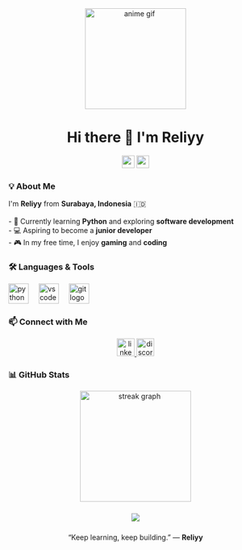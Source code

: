 <div align="center">
  <img height="200" src="https://github.com/user-attachments/assets/cdc5eb85-7346-4568-8eb9-5baca8954f58" alt="anime gif" />
</div>

###

<h1 align="center">Hi there 👋 I'm Reliyy</h1>

<div align="center">
  <img src="https://img.shields.io/static/v1?message=Python&logo=python&label=&color=3776AB&logoColor=white&labelColor=&style=for-the-badge" height="25" />
  <img src="https://img.shields.io/static/v1?message=Indonesia&logo=google-earth&label=&color=E95420&logoColor=white&labelColor=&style=for-the-badge" height="25" />
</div>

###

<h3 align="left">💡 About Me</h3>

<p align="left">
I'm <b>Reliyy</b> from <b>Surabaya, Indonesia</b> 🇮🇩 <br><br>
- 🔭 Currently learning <b>Python</b> and exploring <b>software development</b><br>
- 💻 Aspiring to become a <b>junior developer</b><br>
- 🎮 In my free time, I enjoy <b>gaming</b> and <b>coding</b>
</p>

###

<h3 align="left">🛠️ Languages & Tools</h3>

<div align="left">
  <img src="https://cdn.jsdelivr.net/gh/devicons/devicon/icons/python/python-original-wordmark.svg" height="40" alt="python logo" />
  <img width="12" />
  <img src="https://cdn.jsdelivr.net/gh/devicons/devicon/icons/vscode/vscode-original.svg" height="40" alt="vscode logo" />
  <img width="12" />
  <img src="https://cdn.jsdelivr.net/gh/devicons/devicon/icons/git/git-original.svg" height="40" alt="git logo" />
</div>

###

<h3 align="left">📫 Connect with Me</h3>

<div align="center">
  <a href="https://www.linkedin.com/in/muhammad-farrel-h-66682638a?utm_source=share&utm_campaign=share_via&utm_content=profile&utm_medium=android_app" target="_blank">
    <img src="https://img.shields.io/static/v1?message=LinkedIn&logo=linkedin&label=&color=0077B5&logoColor=white&labelColor=&style=for-the-badge" height="35" alt="linkedin logo" />
  </a>
  <a href="https://discord.com/rrreli/433062354905858049" target="_blank">
    <img src="https://img.shields.io/static/v1?message=Discord&logo=discord&label=&color=5865F2&logoColor=white&labelColor=&style=for-the-badge" height="35" alt="discord logo" />
  </a>
</div>

###

<h3 align="left">📊 GitHub Stats</h3>

<div align="center">
  <img src="https://streak-stats.demolab.com?user=reliyy&locale=en&mode=daily&theme=tokyonight&hide_border=false&border_radius=5&order=3" height="220" alt="streak graph" />
</div>

###

<div align="center">
  <img src="https://visitor-badge.laobi.icu/badge?page_id=reliyy.reliyy" />
</div>

###

<div align="center">
  <p>“Keep learning, keep building.” — <b>Reliyy</b></p>
</div>
